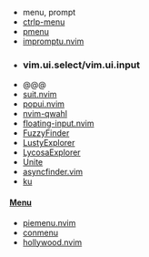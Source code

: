 - menu, prompt
- [ctrlp-menu](https://github.com/wsdjeg/ctrlp-menu)
- [pmenu](https://github.com/sgtpep/pmenu)
- [impromptu.nvim](https://github.com/hkupty/impromptu.nvim)
- ### vim.ui.select/vim.ui.input
- @@@
- [suit.nvim](https://github.com/doums/suit.nvim)
- [popui.nvim](https://github.com/hood/popui.nvim)
- [nvim-qwahl](https://github.com/mfussenegger/nvim-qwahl)
- [floating-input.nvim](https://github.com/liangxianzhe/floating-input.nvim)
- [FuzzyFinder](http://www.vim.org/scripts/script.php?script_id=1984)
- [LustyExplorer](http://www.vim.org/scripts/script.php?script_id=1890)
- [LycosaExplorer](http://www.vim.org/scripts/script.php?script_id=3659)
- [Unite](https://github.com/Shougo/unite.vim)
- [asyncfinder.vim](https://github.com/vim-scripts/asyncfinder.vim)
- [ku](http://www.vim.org/scripts/script.php?script_id=2337)
#### [Menu](https://yutkat.github.io/my-neovim-pluginlist/#menu)
- [piemenu.nvim](https://github.com/notomo/piemenu.nvim)
- [conmenu](https://github.com/meznaric/conmenu)
- [hollywood.nvim](https://github.com/willothy/hollywood.nvim)
 

